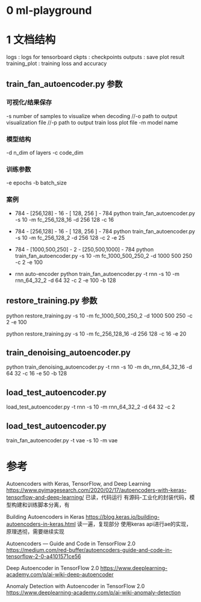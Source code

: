 # 0 ml-playground

# 1 文档结构
logs            :  logs for tensorboard
ckpts           :  checkpoints 
outputs         :  save plot result
training_plot   : training loss and accuracy

## train_fan_autoencoder.py 参数

### 可视化/结果保存
-s number of samples to visualize when decoding
//-o path to output visualization file 
//-p path to output train loss plot file
-m model name 

### 模型结构
-d n_dim of layers
-c code_dim

### 训练参数
-e epochs
-b batch_size

### 案例

* 784 - [256,128] - 16 - [ 128, 256 ] - 784 
python train_fan_autoencoder.py  -s 10 -m fc_256_128_16 -d 256 128 -c 16

* 784 - [256,128] - 16 - [ 128, 256 ] - 784 
python train_fan_autoencoder.py  -s 10 -m fc_256_128_2 -d 256 128 -c 2 -e 25

* 784 - [1000,500,250] - 2 - [250,500,1000] - 784 
python train_fan_autoencoder.py  -s 10  -m fc_1000_500_250_2 -d 1000 500 250 -c 2 -e 100

* rnn auto-encoder
python train_fan_autoencoder.py  -t rnn -s 10  -m rnn_64_32_2 -d 64 32 -c 2 -e 100 -b 128

## restore_training.py 参数
python restore_training.py  -s 10  -m fc_1000_500_250_2 -d 1000 500 250 -c 2 -e 100

python restore_training.py  -s 10 -m fc_256_128_16 -d 256 128 -c 16 -e 20

## train_denoising_autoencoder.py 
python train_denoising_autoencoder.py  -t rnn -s 10  -m dn_rnn_64_32_16 -d 64 32 -c 16 -e 50 -b 128

## load_test_autoencoder.py
load_test_autoencoder.py -t rnn -s 10 -m rnn_64_32_2 -d 64 32 -c 2 

## load_test_autoencoder.py
train_fan_autoencoder.py -t vae -s 10 -m vae  


# 参考
Autoencoders with Keras, TensorFlow, and Deep Learning
https://www.pyimagesearch.com/2020/02/17/autoencoders-with-keras-tensorflow-and-deep-learning/
已读，代码运行
有源码-工业化的封装代码，模型构建和训练脚本分离，有

Building Autoencoders in Keras
https://blog.keras.io/building-autoencoders-in-keras.html
读一遍，复现部分
使用keras api进行ae的实现，原理透彻，需要继续实现




Autoencoders — Guide and Code in TensorFlow 2.0
https://medium.com/red-buffer/autoencoders-guide-and-code-in-tensorflow-2-0-a4101571ce56

Deep Autoencoder in TensorFlow 2.0
https://www.deeplearning-academy.com/p/ai-wiki-deep-autoencoder

Anomaly Detection with Autoencoder in TensorFlow 2.0
https://www.deeplearning-academy.com/p/ai-wiki-anomaly-detection


